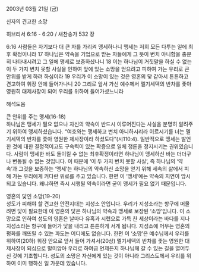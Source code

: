2003년 03월 21일 (금)

신자의 견고한 소망



히브리서 6:16 - 6:20 / 새찬송가 532 장


6:16 사람들은 자기보다 더 큰 자를 가리켜 맹세하나니 맹세는 저희 모든 다투는 일에 최후 확정이니라 
17 하나님은 약속을 기업으로 받는 자들에게 그 뜻이 변치 아니함을 충분히 나타내시려고 그 일에 맹세로 보증하셨나니 
18 이는 하나님이 거짓말을 하실 수 없는 이 두 가지 변치 못할 사실을 인하여 앞에 있는 소망을 얻으려고 피하여 가는 우리로 큰 안위를 받게 하려 하심이라 
19 우리가 이 소망이 있는 것은 영혼의 닻 같아서 튼튼하고 견고하여 휘장 안에 들어가나니 
20 그리로 앞서 가신 예수께서 멜기세덱의 반차를 좇아 영원히 대제사장이 되어 우리를 위하여 들어가셨느니라

해석도움





큰 안위를 주는 맹세(16-18)  
하나님은 맹세가 필요 없으나 자신의 약속이 반드시 이루어진다는 사실을 분명히 알려주기 위하여 맹세하셨습니다. “여호와는 맹세하고 변치 아니하시리라 이르시기를 너는 멜기세덱의 반차를 좇아 영원한 제사장이라 하셨도다”(시110:4). 일반적으로 맹세는 발언한 것에 대한 결정적이고도 구속력이 있는 확증으로 일체 쟁론을 정지시키는 권위였습니다. 사람이 맹세한 바도 돌이킬 수 없는 최후확정이라면 하나님이 맹세하신 바는 더더구나 변동될 수 없는 것입니다. 이 때문에 ‘이 두 가지 변치 못할 사실’, 즉 하나님의 ‘약속’과 그것을 보증하는 ‘맹세’는 하나님의 약속하신 소망을 얻기 위해 세속의 삶에서 피해 가는 우리에게 커다란 위로를 주고 있습니다. 한편 이 ‘맹세’에는 약속의 지연이 암시되고 있습니다. 왜냐하면 즉시 시행될 약속이라면 굳이 맹세가 필요 없기 때문입니다. 

영혼의 닻인 소망(19-20)  
성도가 피해야 할 견고한 안전지대는 지성소 안입니다. 우리가 지성소라는 항구에 머물려면 닻이 필요한데 이 영혼의 닻은 하나님의 약속과 맹세로 보장된 ‘소망’입니다. 이 소망으로 인하여 성도의 영혼은 날마다 유혹과 시련으로 가득 찬 세상이라는 바다를 지나 지성소라는 항구에 들어가 닻을 내리고 튼튼하게 서게 됩니다. 지성소에 머무는 영혼의 평화를 깨뜨릴 수 있는 파도는 어디에도 없습니다. 한편 이 ‘소망’은 예수님께서 우리를 위하여(20하) 휘장 안으로 앞서 들어 가셔서(20상) 멜기세덱의 반차를 좇는 영원한 대제사장이 되심으로 말미암아 우리로 하여금 언제든지 하나님께 갈 수 있는 길을 열어두신 것에 기초합니다. 성도의 소망은 자신에게 있는 것이 아니라 그리스도께서 우리를 위하여 이미 행하신 일 가운데 있습니다.